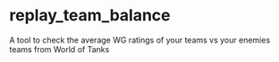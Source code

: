 # replay_team_balance
A tool to check the average WG ratings of your teams vs your enemies teams from World of Tanks
